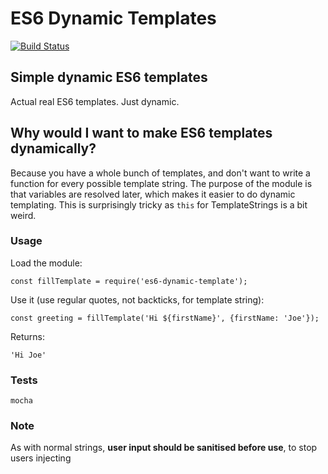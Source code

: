 # ES6 Dynamic Templates 

[![Build Status](https://secure.travis-ci.org/mikemaccana/dynamic-template.png?branch=master)](https://travis-ci.org/mikemaccana/dynamic-template)

## Simple dynamic ES6 templates

Actual real ES6 templates. Just dynamic. 

## Why would I want to make ES6 templates dynamically?

Because you have a whole bunch of templates, and don't want to write a function for every possible template string. The purpose of the module is that variables are resolved later, which makes it easier to do dynamic templating. This is surprisingly tricky as `this` for TemplateStrings is a bit weird.

### Usage

Load the module:

	const fillTemplate = require('es6-dynamic-template');

Use it (use regular quotes, not backticks, for template string):

	const greeting = fillTemplate('Hi ${firstName}', {firstName: 'Joe'});
	
Returns:

	'Hi Joe'

### Tests

	mocha

### Note

As with normal strings, **user input should be sanitised before use**, to stop users injecting <script> tags etc.

### Issues

Everything works, AFAIK, if it doesn't, send a PR rather than complaining otherwise I will mock you.
